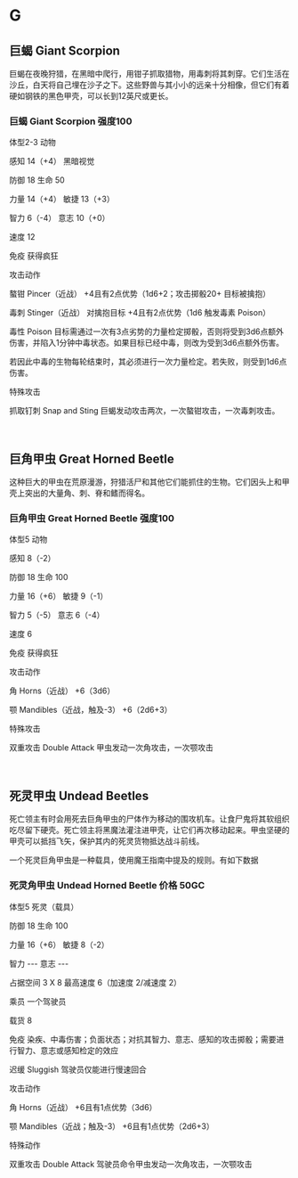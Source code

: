# G

## 巨蝎 Giant Scorpion

巨蝎在夜晚狩猎，在黑暗中爬行，用钳子抓取猎物，用毒刺将其刺穿。它们生活在沙丘，白天将自己埋在沙子之下。这些野兽与其小小的远亲十分相像，但它们有着硬如钢铁的黑色甲壳，可以长到12英尺或更长。

### 巨蝎 Giant Scorpion 强度100

体型2-3 动物

感知 14（+4） 黑暗视觉

防御 18 生命 50

力量 14（+4） 敏捷 13（+3）

智力 6（-4） 意志 10（+0）

速度 12

免疫 获得疯狂

攻击动作

螯钳 Pincer（近战） +4且有2点优势（1d6+2；攻击掷骰20+ 目标被擒抱）

毒刺 Stinger（近战） 对擒抱目标 +4且有2点优势（1d6 触发毒素 Poison）

毒性 Poison
目标需通过一次有3点劣势的力量检定掷骰，否则将受到3d6点额外伤害，并陷入1分钟中毒状态。如果目标已经中毒，则改为受到3d6点额外伤害。

若因此中毒的生物每轮结束时，其必须进行一次力量检定。若失败，则受到1d6点伤害。

特殊攻击

抓取钉刺 Snap and Sting 巨蝎发动攻击两次，一次螯钳攻击，一次毒刺攻击。

 

## 巨角甲虫 Great Horned Beetle

这种巨大的甲虫在荒原漫游，狩猎活尸和其他它们能抓住的生物。它们因头上和甲壳上突出的大量角、刺、脊和鳍而得名。

### 巨角甲虫 Great Horned Beetle 强度100

体型5 动物

感知 8（-2）

防御 18 生命 100

力量 16（+6） 敏捷 9（-1）

智力 5（-5） 意志 6（-4）

速度 6

免疫 获得疯狂

攻击动作

角 Horns（近战） +6（3d6）

颚 Mandibles（近战，触及-3） +6（2d6+3）

特殊攻击

双重攻击 Double Attack 甲虫发动一次角攻击，一次颚攻击

 

## 死灵甲虫 Undead Beetles

死亡领主有时会用死去巨角甲虫的尸体作为移动的围攻机车。让食尸鬼将其软组织吃尽留下硬壳。死亡领主将黑魔法灌注进甲壳，让它们再次移动起来。甲虫坚硬的甲壳可以抵挡飞矢，保护其内的死灵货物抵达战斗前线。

一个死灵巨角甲虫是一种载具，使用魔王指南中提及的规则。有如下数据

### 死灵角甲虫 Undead Horned Beetle 价格 50GC

体型5 死灵（载具）

防御 18 生命 100

力量 16（+6） 敏捷 8（-2）

智力 --- 意志 ---

占据空间 3 X 8 最高速度 6（加速度 2/减速度 2）

乘员 一个驾驶员

载货 8

免疫
染疾、中毒伤害；负面状态；对抗其智力、意志、感知的攻击掷骰；需要进行智力、意志或感知检定的效应

迟缓 Sluggish 驾驶员仅能进行慢速回合

攻击动作

角 Horns（近战） +6且有1点优势（3d6）

颚 Mandibles（近战；触及-3） +6且有1点优势（2d6+3）

特殊动作

双重攻击 Double Attack 驾驶员命令甲虫发动一次角攻击，一次颚攻击
